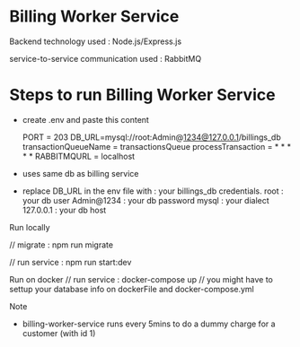 # Billing Worker Service

Backend technology used : Node.js/Express.js

service-to-service communication used : RabbitMQ

# Steps to run Billing Worker Service 

- create .env and paste this content

	PORT = 203
	DB_URL=mysql://root:Admin@1234@127.0.0.1/billings_db
	transactionQueueName = transactionsQueue
	processTransaction =  * * * * *
	RABBITMQURL = localhost
* uses same db as billing service

- replace DB_URL in the env file with : your billings_db credentials.
  root : your db user
  Admin@1234 : your db password
  mysql : your dialect
  127.0.0.1 : your db host

Run locally

// migrate : npm run migrate

// run service : npm run start:dev

Run on docker
// run service : docker-compose up
// you might have to settup your database info on dockerFile and docker-compose.yml

Note

- billing-worker-service runs every 5mins to do a dummy charge for a customer (with id 1)

